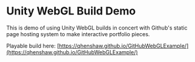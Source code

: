 # Unity WebGL Build Demo

This is demo of using Unity WebGL builds in concert with Github's static page hosting system to make interactive portfolio pieces.

Playable build here: [https://qhenshaw.github.io/GitHubWebGLExample/](https://qhenshaw.github.io/GitHubWebGLExample/)
